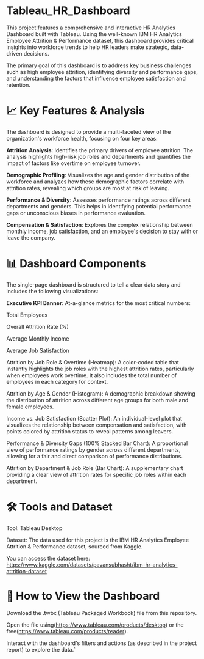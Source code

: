 # Tableau_HR_Dashboard

This project features a comprehensive and interactive HR Analytics Dashboard built with Tableau. Using the well-known IBM HR Analytics Employee Attrition & Performance dataset, this dashboard provides critical insights into workforce trends to help HR leaders make strategic, data-driven decisions.

The primary goal of this dashboard is to address key business challenges such as high employee attrition, identifying diversity and performance gaps, and understanding the factors that influence employee satisfaction and retention.

# 📈 Key Features & Analysis
The dashboard is designed to provide a multi-faceted view of the organization's workforce health, focusing on four key areas:

**Attrition Analysis**: Identifies the primary drivers of employee attrition. The analysis highlights high-risk job roles and departments and quantifies the impact of factors like overtime on employee turnover.

**Demographic Profiling**: Visualizes the age and gender distribution of the workforce and analyzes how these demographic factors correlate with attrition rates, revealing which groups are most at risk of leaving.

**Performance & Diversity**: Assesses performance ratings across different departments and genders. This helps in identifying potential performance gaps or unconscious biases in performance evaluation.

**Compensation & Satisfaction**: Explores the complex relationship between monthly income, job satisfaction, and an employee's decision to stay with or leave the company.

# 📊 Dashboard Components

The single-page dashboard is structured to tell a clear data story and includes the following visualizations:

**Executive KPI Banner**: At-a-glance metrics for the most critical numbers:

Total Employees

Overall Attrition Rate (%)

Average Monthly Income

Average Job Satisfaction

Attrition by Job Role & Overtime (Heatmap): A color-coded table that instantly highlights the job roles with the highest attrition rates, particularly when employees work overtime. It also includes the total number of employees in each category for context.

Attrition by Age & Gender (Histogram): A demographic breakdown showing the distribution of attrition across different age groups for both male and female employees.

Income vs. Job Satisfaction (Scatter Plot): An individual-level plot that visualizes the relationship between compensation and satisfaction, with points colored by attrition status to reveal patterns among leavers.

Performance & Diversity Gaps (100% Stacked Bar Chart): A proportional view of performance ratings by gender across different departments, allowing for a fair and direct comparison of performance distributions.

Attrition by Department & Job Role (Bar Chart): A supplementary chart providing a clear view of attrition rates for specific job roles within each department.

# 🛠️ Tools and Dataset
Tool: Tableau Desktop

Dataset: The data used for this project is the IBM HR Analytics Employee Attrition & Performance dataset, sourced from Kaggle.

You can access the dataset here: https://www.kaggle.com/datasets/pavansubhasht/ibm-hr-analytics-attrition-dataset

# 🚀 How to View the Dashboard
Download the .twbx (Tableau Packaged Workbook) file from this repository.

Open the file using(https://www.tableau.com/products/desktop) or the free(https://www.tableau.com/products/reader).

Interact with the dashboard's filters and actions (as described in the project report) to explore the data.`
